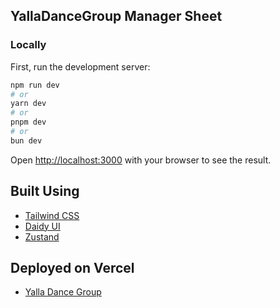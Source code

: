 

## YallaDanceGroup Manager Sheet

### Locally
First, run the development server:

```bash
npm run dev
# or
yarn dev
# or
pnpm dev
# or
bun dev
```

Open [http://localhost:3000](http://localhost:3000) with your browser to see the result.



## Built Using

- [Tailwind CSS](https://tailwindcss.com/)
- [Daidy UI](https://daisyui.com/)
- [Zustand](https://zustand-demo.pmnd.rs/)

## Deployed on Vercel

- [Yalla Dance Group](https://yalla-dance-group.vercel.app/)

